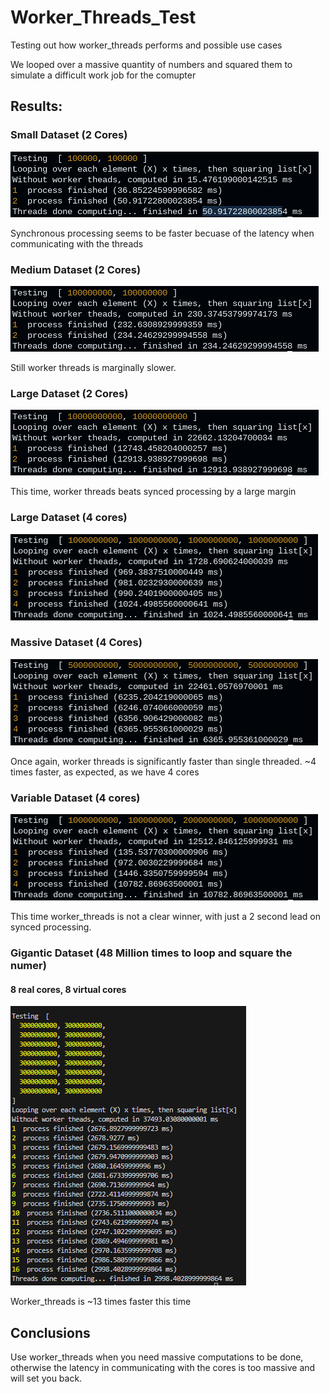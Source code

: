 # Worker_Threads_Test

Testing out how worker_threads performs and possible use cases


We looped over a massive quantity of numbers and squared them to simulate a difficult work job for the comupter

## Results:
### Small Dataset (2 Cores)
![Alt text](image.png)

Synchronous processing seems to be faster becuase of the latency when communicating with the threads 

### Medium Dataset (2 Cores)
![Alt text](image-1.png)

Still worker threads is marginally slower.


### Large Dataset (2 Cores)
![Alt text](image-2.png)

This time, worker threads beats synced processing by a large margin


### Large Dataset (4 cores)
![Alt text](image-3.png)

### Massive Dataset (4 Cores)
![Alt text](image-4.png)

Once again, worker threads is significantly faster than single threaded.  ~4 times faster, as expected, as we have 4 cores


### Variable Dataset (4 cores)
![Alt text](image-5.png)

This time worker_threads is not a clear winner, with just a 2 second lead on synced processing.

### Gigantic Dataset (48 Million times to loop and square the numer)
#### 8 real cores, 8 virtual cores


![Alt text](image-6.png)

Worker_threads is ~13 times faster this time

## Conclusions
Use worker_threads when you need massive computations to be done, otherwise the latency in communicating with the cores is too massive and will set you back.